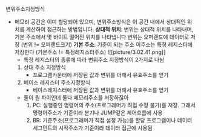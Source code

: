 변위주소지정방식
- 메모리 공간은 이미 할당되어 있으며, 변위주소방식은 이 공간 내에서 상대적인 위치를 계산하여 접근하는 방법입니다.
	**상대적 위치**: 변위는 상대적 위치를 나타내며, 기본 주소에서 몇 바이트 떨어진 위치를 나타냅니다 변위는 오퍼랜드에 데이터로 저장
	(변위 != 오퍼랜드크기)
	**기본 주소**: 기준이 되는 주소 이주소는 특정 레지스터에 저장한다 (기본주소 != 특정레지스터주소)
	![[picture/3.02.41.png]]
	- 특정 레지스터의 종류에 따라 변위주소 지정방식이 2가지로 나뉨
	1) 상대 주소 지정방식
		- 프로그램카운터에 저장된 값과 변위를 더해서 유효주소를 얻기
	2) 베이스 레지스터 주소지정방식
		- 베이스레지스터에 저장된 값과  변위를 더해서 유효주소를 얻기
	- 둘이 뭔 차이인데 둘다 메모리주소를 저장하잖아
		1) PC: 실행중인 명령어의 주소(프로그래머가 직접 수정 불가)를 저장.
			그래서 명령어주소가 기준이라 분기나 JUMP같은 제어흐름에 사용
		2) BR: 기준주소(프로그래머가 직접 설정 가능)를 할당
			프로그램이나 데이터세그먼트의 시작주소가 기준이라 데이터 접근에 사용됨